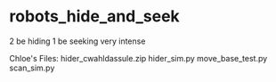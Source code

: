 # robots_hide_and_seek

2 be hiding 1 be seeking
very intense

Chloe's Files:
hider_cwahldassule.zip
hider_sim.py
move_base_test.py
scan_sim.py
